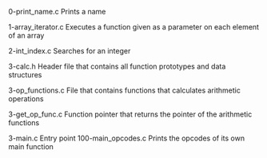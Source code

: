 0-print_name.c	Prints a name

1-array_iterator.c	Executes a function given as a parameter on each element of an array

2-int_index.c	Searches for an integer

3-calc.h	Header file that contains all function prototypes and data structures

3-op_functions.c	File that contains functions that calculates arithmetic operations

3-get_op_func.c	Function pointer that returns the pointer of the arithmetic functions

3-main.c	Entry point
100-main_opcodes.c	Prints the opcodes of its own main function